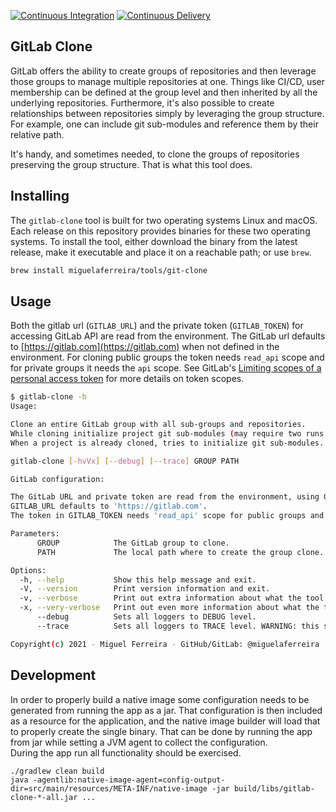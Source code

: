 [![Continuous Integration](https://github.com/miguelaferreira/gitlab-clone/actions/workflows/development.yml/badge.svg)](https://github.com/miguelaferreira/gitlab-clone/actions/workflows/development.yml)
[![Continuous Delivery](https://github.com/miguelaferreira/gitlab-clone/actions/workflows/create-release.yaml/badge.svg)](https://github.com/miguelaferreira/gitlab-clone/actions/workflows/create-release.yaml)

## GitLab Clone

GitLab offers the ability to create groups of repositories and then leverage those groups to manage multiple repositories at one.
Things like CI/CD, user membership can be defined at the group level and then inherited by all the underlying repositories.
Furthermore, it's also possible to create relationships between repositories simply by leveraging the group structure.
For example, one can include git sub-modules and reference them by their relative path.

It's handy, and sometimes needed, to clone the groups of repositories preserving the group structure.
That is what this tool does.

## Installing

The `gitlab-clone` tool is built for two operating systems Linux and macOS.
Each release on this repository provides binaries for these two operating systems.
To install the tool, either download the binary from the latest release, make it executable and place it on a reachable path;
or use `brew`.
```bash
brew install miguelaferreira/tools/git-clone
```

## Usage

Both the gitlab url (`GITLAB_URL`) and the private token (`GITLAB_TOKEN`) for accessing GitLab API are read from the environment.
The GitLab url defaults to [https://gitlab.com](https://gitlab.com) when not defined in the environment.
For cloning public groups the token needs `read_api` scope and for private groups it needs the `api` scope.
See GitLab's [Limiting scopes of a personal access token](https://docs.gitlab.com/ee/user/profile/personal_access_tokens.html#limiting-scopes-of-a-personal-access-token)
for more details on token scopes.

```bash
$ gitlab-clone -h
Usage:

Clone an entire GitLab group with all sub-groups and repositories.
While cloning initialize project git sub-modules (may require two runs due to ordering of projects).
When a project is already cloned, tries to initialize git sub-modules.

gitlab-clone [-hvVx] [--debug] [--trace] GROUP PATH

GitLab configuration:

The GitLab URL and private token are read from the environment, using GITLAB_URL and GITLAB_TOKEN variables.
GITLAB_URL defaults to 'https://gitlab.com'.
The token in GITLAB_TOKEN needs 'read_api' scope for public groups and 'api' scope for private groups.

Parameters:
      GROUP            The GitLab group to clone.
      PATH             The local path where to create the group clone.

Options:
  -h, --help           Show this help message and exit.
  -V, --version        Print version information and exit.
  -v, --verbose        Print out extra information about what the tool is doing.
  -x, --very-verbose   Print out even more information about what the tool is doing.
      --debug          Sets all loggers to DEBUG level.
      --trace          Sets all loggers to TRACE level. WARNING: this setting will leak the GitLab token to the logs, use with caution.

Copyright(c) 2021 - Miguel Ferreira - GitHub/GitLab: @miguelaferreira

```

## Development

In order to properly build a native image some configuration needs to be generated from running the app as a jar.
That configuration is then included as a resource for the application, and the native image builder will load that to
properly create the single binary.
That can be done by running the app from jar while setting a JVM agent to collect the configuration.  
During the app run all functionality should be exercised.
```
./gradlew clean build
java -agentlib:native-image-agent=config-output-dir=src/main/resources/META-INF/native-image -jar build/libs/gitlab-clone-*-all.jar ...
```
